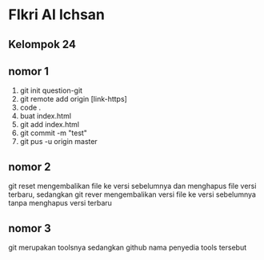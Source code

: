 # FIkri Al Ichsan
## Kelompok 24

## nomor 1
1. git init question-git
2. git remote add origin [link-https]
3. code .
4. buat index.html
5. git add  index.html
6. git commit -m "test"
7. git pus -u origin master

## nomor 2 
git reset mengembalikan file ke versi sebelumnya dan menghapus file versi terbaru, sedangkan git rever mengembalikan versi file ke versi sebelumnya tanpa menghapus versi terbaru

##  nomor 3 
git merupakan toolsnya sedangkan github nama penyedia tools tersebut
